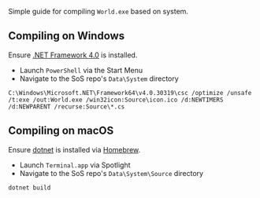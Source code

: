 Simple guide for compiling `World.exe` based on system.

## Compiling on Windows

Ensure [.NET Framework 4.0](https://dotnet.microsoft.com/en-us/download/dotnet-framework/net40) is installed.

* Launch `PowerShell` via the Start Menu
* Navigate to the SoS repo's `Data\System` directory

```
C:\Windows\Microsoft.NET\Framework64\v4.0.30319\csc /optimize /unsafe /t:exe /out:World.exe /win32icon:Source\icon.ico /d:NEWTIMERS /d:NEWPARENT /recurse:Source\*.cs
```

## Compiling on macOS

Ensure [dotnet](https://formulae.brew.sh/formula/dotnet) is installed via [Homebrew](https://brew.sh/).

* Launch `Terminal.app` via Spotlight
* Navigate to the SoS repo's `Data\System\Source` directory

```
dotnet build
```
